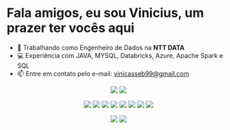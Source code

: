 # Fala amigos, eu sou Vinicius, um prazer ter vocês aqui

- 💼 Trabalhando como Engenheiro de Dados na **NTT DATA**
- 💻 Experiência com JAVA, MYSQL, Databricks, Azure, Apache Spark e SQL  
- 📫 Entre em contato pelo e-mail: [vinicasseb99@gmail.com](mailto:vinicasseb99@gmail.com)

<!-- GitHub Stats -->
<p align="center">
  <img src="https://github-readme-stats.vercel.app/api?username=VCasseb&show_icons=true&theme=dark" />
  <img src="https://github-readme-stats.vercel.app/api/top-langs/?username=VCasseb&layout=compact&theme=dark" />
</p>

<!-- Skills -->
<p align="center">
  <img src="https://img.shields.io/badge/JavaScript-F7DF1E?style=for-the-badge&logo=javascript&logoColor=black"/>
  <img src="https://img.shields.io/badge/HTML5-E34F26?style=for-the-badge&logo=html5&logoColor=white"/>
  <img src="https://img.shields.io/badge/CSS3-1572B6?style=for-the-badge&logo=css3&logoColor=white"/>
  <img src="https://img.shields.io/badge/Python-3776AB?style=for-the-badge&logo=python&logoColor=white"/>
  <img src="https://img.shields.io/badge/Databricks-FF3621?style=for-the-badge&logo=databricks&logoColor=white"/>
  <img src="https://img.shields.io/badge/Microsoft%20Azure-0078D4?style=for-the-badge&logo=microsoft-azure&logoColor=white"/>
  <img src="https://img.shields.io/badge/Apache%20Spark-E25A1C?style=for-the-badge&logo=apachespark&logoColor=white"/>
  <img src="https://img.shields.io/badge/SQL-4479A1?style=for-the-badge&logo=postgresql&logoColor=white"/>
</p>

<!-- Redes Sociais -->
<p align="center">
  <a href="https://instagram.com/vinicasseb" target="_blank"><img src="https://img.shields.io/badge/Instagram-E4405F?style=for-the-badge&logo=instagram&logoColor=white" /></a>
  <a href="https://linkedin.com/in/vinicius-cezar-casseb-a1b803189" target="_blank"><img src="https://img.shields.io/badge/LinkedIn-0077B5?style=for-the-badge&logo=linkedin&logoColor=white" /></a>
</p>
